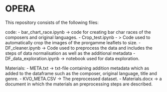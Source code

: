 # OPERA

This repository consists of the following files:
 
code:
      - bar_chart_race.ipynb -> code for creating bar char races of the composers and original languages.
      - Crop_test.ipynb - > Code used to automatically crop the images of the prorgamme leaflets to size.
      - DF_cleaner.ipynb -> Code used to preprocess the data and includes the steps of data normalisation as well as the additional metadata
      - DF_data_exploration.ipynb -> notebook used for data exploration.


Materials:
      - META.txt -> txt-file containing addition metadata which as added to the dataframe such as the composer, original language, title and genre.
      - KVO_META.CSV -> The preprocessed dataset.
      - Materials.docx -> a document in which the materials an preprocessing steps are described. 
